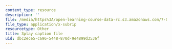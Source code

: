 ```yaml
---
content_type: resource
description: ''
file: /media/https%3A/open-learning-course-data-rc.s3.amazonaws.com/7-012-introduction-to-biology-fall-2004/dbc2ece5c6965448870d9e4899d3536f_CovlKXmuWo.vtt
file_type: application/x-subrip
resourcetype: Other
title: 3play caption file
uid: dbc2ece5-c696-5448-870d-9e4899d3536f
---
```

